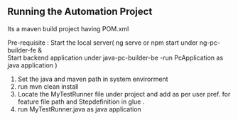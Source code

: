 ## Running the Automation Project 
Its a maven build project having POM.xml 

Pre-requisite : Start the local server( ng serve or npm start under ng-pc-builder-fe &  
Start backend application under java-pc-builder-be -run PcApplication as java application )


1. Set the java and maven path in system envirorment 
2. run mvn clean install
3. Locate the MyTestRunner file under project and add as per user pref. for 
    feature file path and Stepdefinition in glue .
4. run MyTestRunner.java as java application
